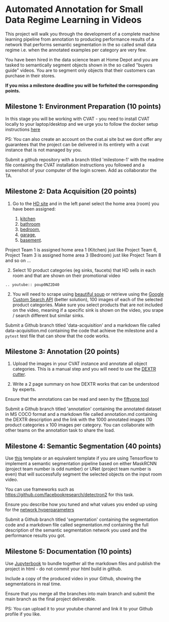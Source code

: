 # Automated Annotation for Small Data Regime Learning in Videos

This project will walk you through the development of a complete machine learning pipeline from annotation to producing performance results of a network that performs semantic segmentation in the so called small data regime i.e. when the annotated examples per category are very few.  

You have been hired in the data science team at Home Depot and you are tasked to semantically segment objects shown in the so called "buyers guide" videos. You are to segment only objects that their customers can purchase in their stores. 

**If you miss a milestone deadline you will be forfeited the corresponding points.**

## Milestone 1: Environment Preparation (10 points)

In this stage you will be working with CVAT - you need to install CVAT locally to your laptop/desktop and we urge you to follow the docker setup instructions [here](https://opencv.github.io/cvat/docs/administration/basics/installation/)

PS: You can also create an account on the cvat.ai site but we dont offer any guarantees that the project can be delivered in its entirety with a cvat instance that is not managed by you. 

Submit a github repository with a branch titled 'milestone-1' with the readme file containing the CVAT installation instructions you followed and a screenshot of your computer of the login screen. Add as collaborator the TA.

## Milestone 2: Data Acquisition (20 points)

1. Go to the [HD site](https://www.homedepot.com/c/alp/diy-projects-and-ideas-ab/azzz-ab) and in the left panel select the home area (room) you have been assigned: 

    1. [kitchen](https://www.youtube.com/watch?v=cc0Sy4VpfT0) 
    2. [bathroom](https://www.youtube.com/watch?v=-Nkm58wSiKg) 
    3. [bedroom](https://www.youtube.com/watch?v=2mnShtGjRXM), 
    4. [garage](https://www.youtube.com/watch?v=AvKxzw5bjuc), 
    5. [basement](https://www.youtube.com/watch?v=gdcFrD-7hcI).
   
Project Team 1 is assigned home area 1 (Kitchen) just like Project Team 6, Project Team 3 is assigned home area 3 (Bedroom) just like Project Team 8 and so on ... 

2. Select 10 product categories (eg sinks, faucets) that HD sells in each room and that are shown on their promotional video 

```{eval-rst}
.. youtube:: poup0NZ2D40
```


2. You will need to scrape using [beautiful soup](https://www.crummy.com/software/BeautifulSoup/bs4/doc/) or retrieve using the [Google Custom Search API](https://developers.google.com/custom-search/v1/overview) (better solution), 100 images of each of the selected product categories. Make sure you select products that are not included on the video, meaning if a specific sink is shown on the video, you srape / search different but similar sinks. 

Submit a Github branch titled 'data-acquisition' and a markdown file called data-acquisition.md containing the code that achieve the milestone and a `pytest` test  file that can show that the code works. 

## Milestone 3: Annotation (20 points)

1. Upload the images in your CVAT instance and annotate all object categories. This is a manual step and you will need to use the [DEXTR cutter](https://cvlsegmentation.github.io/dextr/). 

2. Write a 2 page summary on how DEXTR works that can be understood by experts. 

Ensure that the annotations can be read and seen by the [fiftyone tool](https://voxel51.com/docs/fiftyone/tutorials/cvat_annotation.html)

Submit a Github branch titled 'annotation' containing the annotated dataset in MS COCO format and a markdown file called annotation.md containing the DEXTR description and the link with the 1000 annotated images (10 product categories x 100 images per category. You can collaborate with other teams on the annotation task to share the load. 

## Milestone 4: Semantic Segmentation (40 points)

Use [this](https://github.com/ashleve/lightning-hydra-template) template or an equivalent template if you are using Tensorflow to implement a semantic segmentation pipeline based on either MaskRCNN (project team number is odd number) or UNet (project team number is even)  that will successfully segment the selected objects on the input room video.

You can use frameworks such as https://github.com/facebookresearch/detectron2 for this task. 

Ensure you describe how you tuned and what values you ended up using for the [network hyperparameters](https://medium.com/analytics-vidhya/taming-the-hyper-parameters-of-mask-rcnn-3742cb3f0e1b)

Submit a Github branch titled 'segmentation' containing  the segmentation code and a  markdown file called segmentation.md containing the full description of the semantic segmentation network you used and the performance results you got. 


## Milestone 5: Documentation (10 points) 

Use [Jupyterbook](https://jupyterbook.org/en/stable/intro.html) to bundle together all the markdown files and publish the project in html - do not commit your html build in github.

Include a copy of the produced video in your Github, showing the segmentations in real time. 

Ensure that you merge all the branches into main branch and submit the main branch  as the final project deliverable. 

PS: You can upload it to your youtube channel and link it to your Github profile if you like.  






